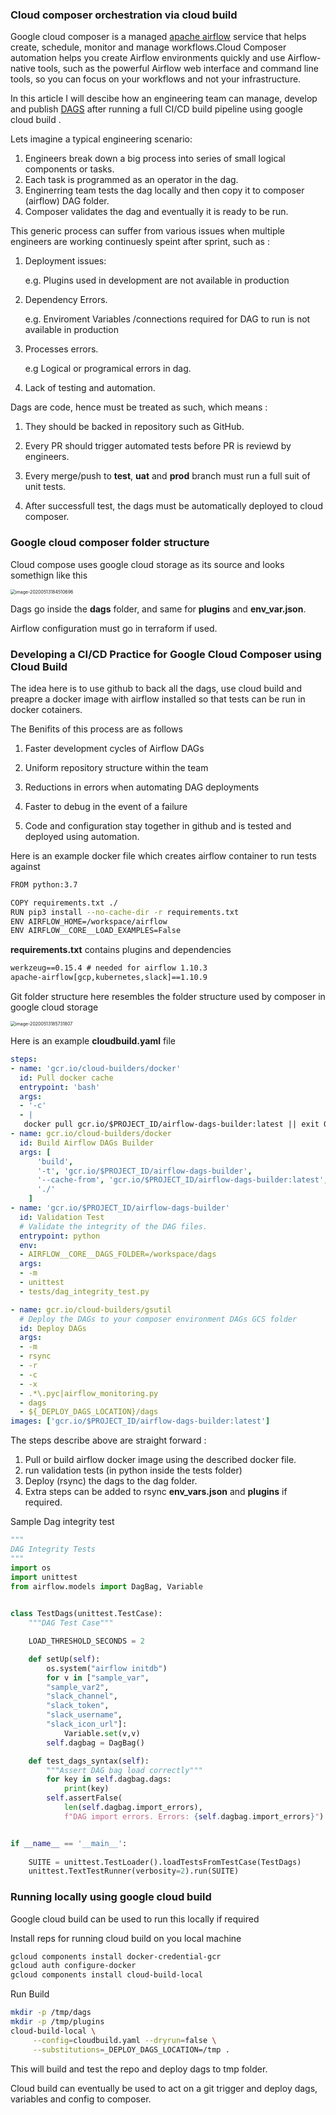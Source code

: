 ### Cloud composer orchestration via cloud build

Google cloud composer is a managed [apache airflow](https://airflow.apache.org/) service that helps create, schedule, monitor and manage workflows.Cloud Composer automation helps you create Airflow environments quickly and use Airflow-native tools, such as the powerful Airflow web interface and command line tools, so you can focus on your workflows and not your infrastructure.

In this article I will descibe how an engineering team can manage, develop and publish [DAGS](https://airflow.apache.org/docs/stable/concepts.html) after running a full CI/CD build pipeline using google cloud build .

Lets imagine a typical engineering scenario:

1. Engineers break down a big process into series of small logical components or tasks.
2. Each  task is programmed as an operator in the dag.
3. Enginerring team  tests the dag locally and then copy it to composer (airflow) DAG folder.
4. Composer validates the dag and eventually it is ready to be run.

This generic process can suffer from various issues when multiple engineers are working continuesly speint after sprint, such as :

1. Deployment issues:

   e.g. Plugins used in development are not available in production

2. Dependency Errors.

   e.g. Enviroment Variables /connections required for DAG to run is not available in production

3. Processes errors.

   e.g Logical or programical errors in dag.

4. Lack of testing and automation.



Dags are code, hence must be treated as such, which means :

1. They should  be backed in repository such as GitHub.
2. Every PR should trigger automated tests before PR is reviewd by engineers.

2. Every merge/push to **test**, **uat** and **prod** branch must run a full suit of unit tests.

3. After successfull test, the dags must be automatically deployed to cloud composer.



### Google cloud composer folder structure

Cloud compose uses google cloud storage as its source and looks somethign like this

<img src="/img/image-20200513184510696.png" alt="image-20200513184510696" style="zoom:50%;" />

Dags go inside the **dags** folder, and same for **plugins** and **env_var.json**.

Airflow configuration must go in terraform if used.

### Developing a CI/CD Practice for Google Cloud Composer using Cloud Build

The idea here is to use github to back all the dags, use cloud build and preapre a docker image with airflow installed so that  tests can be run in docker cotainers.

The Benifits of this process are as follows

1. Faster development cycles of Airflow DAGs

2. Uniform repository structure within the team 

3. Reductions in errors when automating DAG deployments 

4. Faster to debug in the event of a failure
5. Code and configuration stay together in github and is tested and deployed using automation.



Here is an example docker file which creates airflow container to run tests against

```bash
FROM python:3.7

COPY requirements.txt ./
RUN pip3 install --no-cache-dir -r requirements.txt
ENV AIRFLOW_HOME=/workspace/airflow
ENV AIRFLOW__CORE__LOAD_EXAMPLES=False
```

**requirements.txt** contains plugins and dependencies

```reStructuredText
werkzeug==0.15.4 # needed for airflow 1.10.3
apache-airflow[gcp,kubernetes,slack]==1.10.9
```

Git folder structure here resembles the folder structure used by composer in google cloud storage

<img src="/img/image-20200513185731807.png" alt="image-20200513185731807" style="zoom:50%;" />

Here is an example **cloudbuild.yaml** file

```yaml
steps:
- name: 'gcr.io/cloud-builders/docker'
  id: Pull docker cache
  entrypoint: 'bash'
  args:
  - '-c'
  - |
   docker pull gcr.io/$PROJECT_ID/airflow-dags-builder:latest || exit 0
- name: gcr.io/cloud-builders/docker
  id: Build Airflow DAGs Builder
  args: [
      'build',
      '-t', 'gcr.io/$PROJECT_ID/airflow-dags-builder',
      '--cache-from', 'gcr.io/$PROJECT_ID/airflow-dags-builder:latest',
      './'
    ]
- name: 'gcr.io/$PROJECT_ID/airflow-dags-builder'
  id: Validation Test
  # Validate the integrity of the DAG files.
  entrypoint: python
  env:
  - AIRFLOW__CORE__DAGS_FOLDER=/workspace/dags
  args:
  - -m
  - unittest
  - tests/dag_integrity_test.py

- name: gcr.io/cloud-builders/gsutil
  # Deploy the DAGs to your composer environment DAGs GCS folder
  id: Deploy DAGs
  args:
  - -m
  - rsync
  - -r
  - -c
  - -x
  - .*\.pyc|airflow_monitoring.py
  - dags
  - ${_DEPLOY_DAGS_LOCATION}/dags
images: ['gcr.io/$PROJECT_ID/airflow-dags-builder:latest']
```

The steps describe above are straight forward :

1. Pull or build airflow docker image using the described docker file.
2. run validation tests (in python inside the tests folder)
3. Deploy (rsync) the dags to the dag folder.
4. Extra steps can be added to rsync **env_vars.json** and **plugins** if required.



Sample Dag integrity test

```python
"""
DAG Integrity Tests
"""
import os
import unittest
from airflow.models import DagBag, Variable
 

class TestDags(unittest.TestCase):
    """DAG Test Case"""

    LOAD_THRESHOLD_SECONDS = 2

    def setUp(self):
        os.system("airflow initdb")
        for v in ["sample_var",
        "sample_var2", 
        "slack_channel",
        "slack_token",
        "slack_username",
        "slack_icon_url"]:
            Variable.set(v,v)
        self.dagbag = DagBag()

    def test_dags_syntax(self):
        """Assert DAG bag load correctly"""
        for key in self.dagbag.dags:
            print(key)
        self.assertFalse(
            len(self.dagbag.import_errors),
            f"DAG import errors. Errors: {self.dagbag.import_errors}")


if __name__ == '__main__':
    
    SUITE = unittest.TestLoader().loadTestsFromTestCase(TestDags)
    unittest.TextTestRunner(verbosity=2).run(SUITE)
```

### Running locally using google cloud build

Google cloud build can be used to run this locally if required

Install reps for running cloud build on you local machine

```bash
gcloud components install docker-credential-gcr
gcloud auth configure-docker
gcloud components install cloud-build-local
```

Run Build

```bash
mkdir -p /tmp/dags
mkdir -p /tmp/plugins
cloud-build-local \
	 --config=cloudbuild.yaml --dryrun=false \
	 --substitutions=_DEPLOY_DAGS_LOCATION=/tmp .
```

This will build and test the repo and deploy dags to tmp folder. 



Cloud build can eventually be used to act on a git trigger and deploy dags, variables and config to composer.